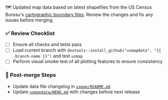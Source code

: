 🗺️ Updated map data based on latest shapefiles from the US Census Bureau's [cartographic boundary files][1]. Review the changes and fix any issues before merging.

### ✅ Review Checklist
- [ ] Ensure all checks and tests pass
- [ ] Load current branch with `devtools::install_github("usmapdata", "{{ .branch-name }}")` and test `usmap`
- [ ] Perform visual smoke test of all plotting features to ensure consistency

### 📝 Post-merge Steps
- Update data file changelog in [`usmap/README.md`][2]
- Update [`usmapdata/NEWS.md`][3] with changes before next release

[1]: https://www.census.gov/geographies/mapping-files/time-series/geo/cartographic-boundary.html
[2]: https://github.com/pdil/usmap/blob/master/README.md
[3]: https://github.com/pdil/usmapdata/blob/master/NEWS.md
